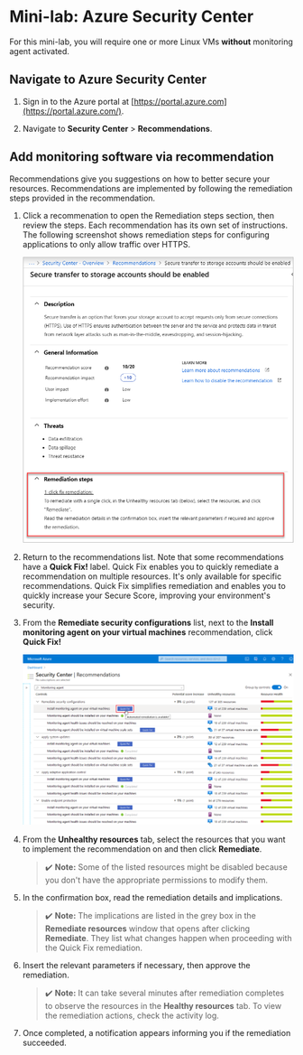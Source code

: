 # Mini-lab: Azure Security Center

For this mini-lab, you will require one or more Linux VMs **without** monitoring agent activated.

## Navigate to Azure Security Center

1. Sign in to the Azure portal at [https://portal.azure.com](https://portal.azure.com/).

1. Navigate to **Security Center** > **Recommendations**.

## Add monitoring software via recommendation

Recommendations give you suggestions on how to better secure your resources. Recommendations are implemented by following the remediation steps provided in the recommendation.

1. Click a recommenation to open the Remediation steps section, then review the steps. Each recommendation has its own set of instructions. The following screenshot shows remediation steps for configuring applications to only allow traffic over HTTPS.

    ![Screenshot of example remediation steps.](../../Linked_Image_Files/security-center-remediate-recommendation.png)

1. Return to the recommendations list. Note that some recommendations have a **Quick Fix!** label. Quick Fix enables you to quickly remediate a recommendation on multiple resources. It's only available for specific recommendations. Quick Fix simplifies remediation and enables you to quickly increase your Secure Score, improving your environment's security.

1. From the **Remediate security configurations** list, next to the **Install monitoring agent on your virtual machines** recommendation, click **Quick Fix!**

    ![Screenshot of the Security Center page, with Quick Fix! label highlighted.](../../Linked_Image_Files/security-center-one-click-fix-select.png)

1. From the **Unhealthy resources** tab, select the resources that you want to implement the recommendation on and then click **Remediate**.

    >:heavy_check_mark: **Note:** Some of the listed resources might be disabled because you don't have the appropriate permissions to modify them.

1. In the confirmation box, read the remediation details and implications.

    >:heavy_check_mark: **Note:** The implications are listed in the grey box in the **Remediate resources** window that opens after clicking **Remediate**. They list what changes happen when proceeding with the Quick Fix remediation.

1. Insert the relevant parameters if necessary, then approve the remediation.

    >:heavy_check_mark: **Note:** It can take several minutes after remediation completes to observe the resources in the **Healthy resources** tab. To view the remediation actions, check the activity log.

1. Once completed, a notification appears informing you if the remediation succeeded.
